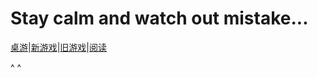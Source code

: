 # Stay calm and watch out mistake...

[桌游](tablegame.md)|[新游戏](newgame.md)|[旧游戏](oldgame.md)|[阅读](reading.md)

^ ^